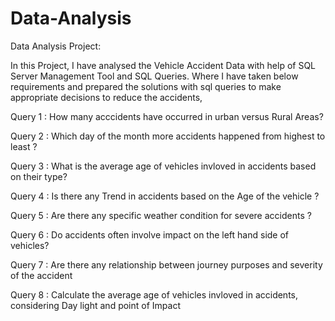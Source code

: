 # Data-Analysis
Data Analysis Project:

In this Project, I have analysed the Vehicle Accident Data with help of SQL Server Management Tool and SQL Queries. Where I have taken below requirements and prepared the solutions with sql queries to make appropriate decisions to reduce the accidents,   

Query 1 : How many acccidents  have occurred in urban versus Rural Areas?

Query 2 : Which day of the month more accidents happened from highest to least ?

Query 3 : What is the average age of vehicles invloved in accidents based on their type?

Query 4 : Is there any Trend in accidents based on the Age of the vehicle ?

Query 5 : Are there any specific weather condition for severe accidents ?

Query 6 : Do accidents often involve impact on the left hand side of vehicles?

Query 7 : Are there any relationship between journey purposes and severity of the accident

Query 8 : Calculate the average age of vehicles invloved in accidents, considering Day light and point of Impact
